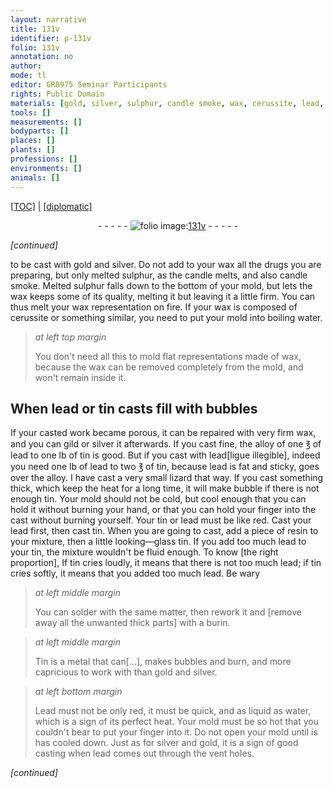 ```yaml
---
layout: narrative
title: 131v
identifier: p-131v
folio: 131v
annotation: no
author:
mode: tl
editor: GR8975 Seminar Participants
rights: Public Domain
materials: [gold, silver, sulphur, candle smoke, wax, cerussite, lead, tin, resin, looking-glass tin, Tin, Lead]
tools: []
measurements: []
bodyparts: []
places: []
plants: []
professions: []
environments: []
animals: []
---
```


<p><a href="{{ site.baseurl }}/translation/">[TOC]</a> | <a href="{{ site.baseurl }}/texts/p-131v_tc/">[diplomatic]</a></p><div class="folio" align="center">- - - - - <a href="http://gallica.bnf.fr/ark:/12148/btv1b10500001g/f268.item.r=" target="_blank"><img src="https://cu-mkp.github.io/2017-workshop-edition/assets/photo-icon.png" alt="folio image: " style="display:inline-block; margin-bottom:-3px;"/>131v</a> - - - - - </div>  
 
*[continued]*
  
to be cast with <span class="m">gold</span> and <span class="m">silver</span>. Do not add to your wax all the drugs you are preparing, but only melted <span class="m">sulphur</span>, as the candle melts, and also <span class="m">candle smoke</span>. Melted <span class="m">sulphur</span> falls down to the bottom of your mold, but lets the <span class="m">wax</span> keeps some of its quality, melting it but leaving it a little firm. You can thus melt your <span class="m">wax</span> representation on fire. If your wax is composed of <span class="m">cerussite</span> or something similar, you need to put your mold into boiling water.
 
> *at left top margin*
> 
> 
>   You don't need all this to mold flat representations made of <span class="m">wax</span>, because the <span class="m">wax</span> can be removed completely from the mold, and won't remain inside it.
 
 
  

## When <span class="m">lead</span> or <span class="m">tin</span> casts fill with bubbles

 
 If your casted work became porous, it can be repaired with very firm wax, and you can gild or silver it afterwards. If you cast fine, the alloy of one ℥ of <span class="m">lead</span> to one lb of tin is good. But if you cast with <span class="m">lead</span><span class="add"><span class="del">[ligue illegible]</span></span>, indeed you need one lb of <span class="m">lead</span> to two ℥ of tin, because lead is fat and sticky, goes over the alloy. I have cast a very small lizard that way. If you cast something thick, which keep the heat for a long time, it will make bubble if there is not enough <span class="m">tin</span>. Your mold should not be cold, but cool enough that you can hold it without burning your hand, or that you can hold your finger into the cast without burning yourself. Your <span class="m">tin</span> or <span class="m">lead</span> must be like red. Cast your lead first, then cast tin. When you are going to cast, add a piece of <span class="m">resin</span> to your mixture, then a little <span class="m">looking—glass tin</span>. If you add too much <span class="m">lead</span> to your <span class="m">tin</span>, the mixture wouldn't be fluid enough. To know [the right proportion], If <span class="m">tin</span> cries loudly, it means that there is not too much <span class="m">lead</span>; if <span class="m">tin</span> cries softly, it means that you added too much <span class="m">lead</span>. Be wary
 
> *at left middle margin*
> 
> 
>   You can solder with the same matter, then rework it and [remove away all the unwanted thick parts] with a burin.
 
> *at left middle margin*
> 
> 
>   <span class="m">Tin</span> is a metal that can[…], makes bubbles and burn, and more capricious to work with than <span class="m">gold</span> and <span class="m">silver</span>.
 
> *at left bottom margin*
> 
> 
>   <span class="m">Lead</span> must not be only red, it must be quick, and as liquid as water, which is a sign of its perfect heat. Your mold must be so hot that you couldn't bear to put your finger into it. Do not open your mold until is has cooled down. Just as for <span class="m">silver</span> and <span class="m">gold</span>, it is a sign of good casting when <span class="m">lead</span> comes out through the vent holes.
 
*[continued]*
 
